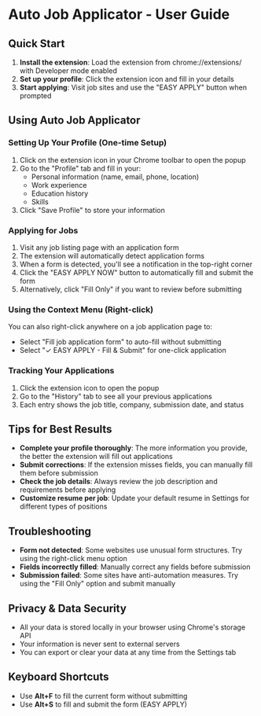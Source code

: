 # Auto Job Applicator - User Guide

## Quick Start

1. **Install the extension**: Load the extension from chrome://extensions/ with Developer mode enabled
2. **Set up your profile**: Click the extension icon and fill in your details
3. **Start applying**: Visit job sites and use the "EASY APPLY" button when prompted

## Using Auto Job Applicator

### Setting Up Your Profile (One-time Setup)

1. Click on the extension icon in your Chrome toolbar to open the popup
2. Go to the "Profile" tab and fill in your:
   - Personal information (name, email, phone, location)
   - Work experience
   - Education history
   - Skills
3. Click "Save Profile" to store your information

### Applying for Jobs

1. Visit any job listing page with an application form
2. The extension will automatically detect application forms
3. When a form is detected, you'll see a notification in the top-right corner
4. Click the "EASY APPLY NOW" button to automatically fill and submit the form
5. Alternatively, click "Fill Only" if you want to review before submitting

### Using the Context Menu (Right-click)

You can also right-click anywhere on a job application page to:
- Select "Fill job application form" to auto-fill without submitting
- Select "✓ EASY APPLY - Fill & Submit" for one-click application

### Tracking Your Applications

1. Click the extension icon to open the popup
2. Go to the "History" tab to see all your previous applications
3. Each entry shows the job title, company, submission date, and status

## Tips for Best Results

- **Complete your profile thoroughly**: The more information you provide, the better the extension will fill out applications
- **Submit corrections**: If the extension misses fields, you can manually fill them before submission
- **Check the job details**: Always review the job description and requirements before applying
- **Customize resume per job**: Update your default resume in Settings for different types of positions

## Troubleshooting

- **Form not detected**: Some websites use unusual form structures. Try using the right-click menu option
- **Fields incorrectly filled**: Manually correct any fields before submission
- **Submission failed**: Some sites have anti-automation measures. Try using the "Fill Only" option and submit manually

## Privacy & Data Security

- All your data is stored locally in your browser using Chrome's storage API
- Your information is never sent to external servers
- You can export or clear your data at any time from the Settings tab

## Keyboard Shortcuts

- Use **Alt+F** to fill the current form without submitting
- Use **Alt+S** to fill and submit the form (EASY APPLY)